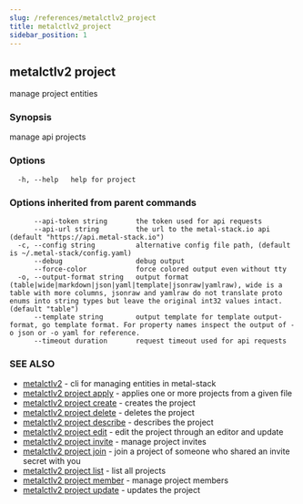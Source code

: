 ```yaml
---
slug: /references/metalctlv2_project
title: metalctlv2_project
sidebar_position: 1
---
```


## metalctlv2 project

manage project entities

### Synopsis

manage api projects

### Options

```
  -h, --help   help for project
```

### Options inherited from parent commands

```
      --api-token string       the token used for api requests
      --api-url string         the url to the metal-stack.io api (default "https://api.metal-stack.io")
  -c, --config string          alternative config file path, (default is ~/.metal-stack/config.yaml)
      --debug                  debug output
      --force-color            force colored output even without tty
  -o, --output-format string   output format (table|wide|markdown|json|yaml|template|jsonraw|yamlraw), wide is a table with more columns, jsonraw and yamlraw do not translate proto enums into string types but leave the original int32 values intact. (default "table")
      --template string        output template for template output-format, go template format. For property names inspect the output of -o json or -o yaml for reference.
      --timeout duration       request timeout used for api requests
```

### SEE ALSO

* [metalctlv2](./metalctlv2.md)	 - cli for managing entities in metal-stack
* [metalctlv2 project apply](./metalctlv2_project_apply.md)	 - applies one or more projects from a given file
* [metalctlv2 project create](./metalctlv2_project_create.md)	 - creates the project
* [metalctlv2 project delete](./metalctlv2_project_delete.md)	 - deletes the project
* [metalctlv2 project describe](./metalctlv2_project_describe.md)	 - describes the project
* [metalctlv2 project edit](./metalctlv2_project_edit.md)	 - edit the project through an editor and update
* [metalctlv2 project invite](./metalctlv2_project_invite.md)	 - manage project invites
* [metalctlv2 project join](./metalctlv2_project_join.md)	 - join a project of someone who shared an invite secret with you
* [metalctlv2 project list](./metalctlv2_project_list.md)	 - list all projects
* [metalctlv2 project member](./metalctlv2_project_member.md)	 - manage project members
* [metalctlv2 project update](./metalctlv2_project_update.md)	 - updates the project


